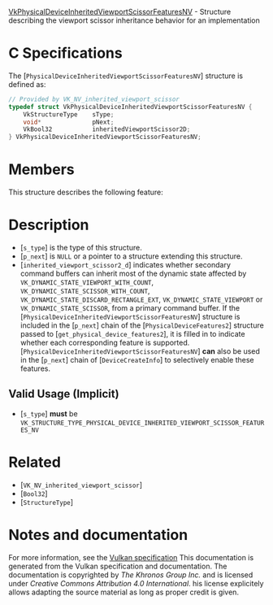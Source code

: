 [VkPhysicalDeviceInheritedViewportScissorFeaturesNV](https://www.khronos.org/registry/vulkan/specs/1.3-extensions/man/html/VkPhysicalDeviceInheritedViewportScissorFeaturesNV.html) - Structure describing the viewport scissor inheritance behavior for an implementation

# C Specifications
The [`PhysicalDeviceInheritedViewportScissorFeaturesNV`] structure is
defined as:
```c
// Provided by VK_NV_inherited_viewport_scissor
typedef struct VkPhysicalDeviceInheritedViewportScissorFeaturesNV {
    VkStructureType    sType;
    void*              pNext;
    VkBool32           inheritedViewportScissor2D;
} VkPhysicalDeviceInheritedViewportScissorFeaturesNV;
```

# Members
This structure describes the following feature:

# Description
- [`s_type`] is the type of this structure.
- [`p_next`] is `NULL` or a pointer to a structure extending this structure.
- [`inherited_viewport_scissor2_d`] indicates whether secondary command buffers can inherit most of the dynamic state affected by `VK_DYNAMIC_STATE_VIEWPORT_WITH_COUNT`, `VK_DYNAMIC_STATE_SCISSOR_WITH_COUNT`, `VK_DYNAMIC_STATE_DISCARD_RECTANGLE_EXT`, `VK_DYNAMIC_STATE_VIEWPORT` or `VK_DYNAMIC_STATE_SCISSOR`, from a primary command buffer.
If the [`PhysicalDeviceInheritedViewportScissorFeaturesNV`] structure is included in the [`p_next`] chain of the
[`PhysicalDeviceFeatures2`] structure passed to
[`get_physical_device_features2`], it is filled in to indicate whether each
corresponding feature is supported.
[`PhysicalDeviceInheritedViewportScissorFeaturesNV`] **can**  also be used in the [`p_next`] chain of
[`DeviceCreateInfo`] to selectively enable these features.
## Valid Usage (Implicit)
-  [`s_type`] **must**  be `VK_STRUCTURE_TYPE_PHYSICAL_DEVICE_INHERITED_VIEWPORT_SCISSOR_FEATURES_NV`

# Related
- [`VK_NV_inherited_viewport_scissor`]
- [`Bool32`]
- [`StructureType`]

# Notes and documentation
For more information, see the [Vulkan specification](https://www.khronos.org/registry/vulkan/specs/1.3-extensions/html/vkspec.html)
This documentation is generated from the Vulkan specification and documentation.
The documentation is copyrighted by *The Khronos Group Inc.* and is licensed under *Creative Commons Attribution 4.0 International*.
his license explicitely allows adapting the source material as long as proper credit is given.
        